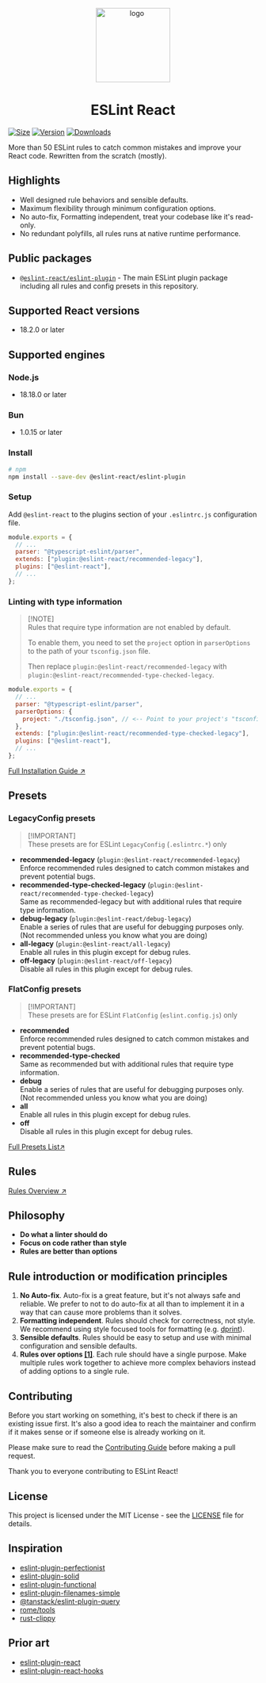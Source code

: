 <p align="center"><img src="https://eslint-react.xyz/logo.svg" alt="logo" width="150" /></p>

<h1 align="center" alt="title">ESLint React</h1>

[![Size](https://img.shields.io/bundlephobia/minzip/@eslint-react/eslint-plugin?label=gzip&style=flat&colorA=000000&colorB=000000)](https://bundlephobia.com/package/@eslint-react/eslint-plugin)
[![Version](https://img.shields.io/npm/v/@eslint-react/eslint-plugin?style=flat&colorA=000000&colorB=000000)](https://npmjs.com/package/@eslint-react/eslint-plugin)
[![Downloads](https://img.shields.io/npm/dt/@eslint-react/eslint-plugin.svg?style=flat&colorA=000000&colorB=000000)](https://npmjs.com/package/@eslint-react/eslint-plugin)

More than 50 ESLint rules to catch common mistakes and improve your React code. Rewritten from the scratch (mostly).

## Highlights

- Well designed rule behaviors and sensible defaults.
- Maximum flexibility through minimum configuration options.
- No auto-fix, Formatting independent, treat your codebase like it's read-only.
- No redundant polyfills, all rules runs at native runtime performance.

## Public packages

- [`@eslint-react/eslint-plugin`](https://npm.im/@eslint-react/eslint-plugin) - The main ESLint plugin package including all rules and config presets in this repository.

## Supported React versions

- 18.2.0 or later

## Supported engines

### Node.js

- 18.18.0 or later

### Bun

- 1.0.15 or later

### Install

```sh
# npm
npm install --save-dev @eslint-react/eslint-plugin
```

### Setup

Add `@eslint-react` to the plugins section of your `.eslintrc.js` configuration file.

```js
module.exports = {
  // ...
  parser: "@typescript-eslint/parser",
  extends: ["plugin:@eslint-react/recommended-legacy"],
  plugins: ["@eslint-react"],
  // ...
};
```

### Linting with type information

> [!NOTE]\
> Rules that require type information are not enabled by default.
>
> To enable them, you need to set the `project` option in `parserOptions` to the path of your `tsconfig.json` file.
>
> Then replace `plugin:@eslint-react/recommended-legacy` with `plugin:@eslint-react/recommended-type-checked-legacy`.

```js
module.exports = {
  // ...
  parser: "@typescript-eslint/parser",
  parserOptions: {
    project: "./tsconfig.json", // <-- Point to your project's "tsconfig.json" or create a new one.
  },
  extends: ["plugin:@eslint-react/recommended-type-checked-legacy"],
  plugins: ["@eslint-react"],
  // ...
};
```

[Full Installation Guide ↗](https://eslint-react.xyz/docs/installation)

## Presets

### LegacyConfig presets

> [!IMPORTANT]\
> These presets are for ESLint `LegacyConfig` (`.eslintrc.*`) only

- **recommended-legacy** (`plugin:@eslint-react/recommended-legacy`)\
  Enforce recommended rules designed to catch common mistakes and prevent potential bugs.
- **recommended-type-checked-legacy** (`plugin:@eslint-react/recommended-type-checked-legacy`)\
  Same as recommended-legacy but with additional rules that require type information.
- **debug-legacy** (`plugin:@eslint-react/debug-legacy`)\
  Enable a series of rules that are useful for debugging purposes only.\
  (Not recommended unless you know what you are doing)
- **all-legacy** (`plugin:@eslint-react/all-legacy`)\
  Enable all rules in this plugin except for debug rules.
- **off-legacy** (`plugin:@eslint-react/off-legacy`)\
  Disable all rules in this plugin except for debug rules.

### FlatConfig presets

> [!IMPORTANT]\
> These presets are for ESLint `FlatConfig` (`eslint.config.js`) only

- **recommended**\
  Enforce recommended rules designed to catch common mistakes and prevent potential bugs.
- **recommended-type-checked**\
  Same as recommended but with additional rules that require type information.
- **debug**\
  Enable a series of rules that are useful for debugging purposes only.\
  (Not recommended unless you know what you are doing)
- **all**\
  Enable all rules in this plugin except for debug rules.
- **off**\
  Disable all rules in this plugin except for debug rules.

[Full Presets List↗](https://eslint-react.xyz/presets/overview)

## Rules

[Rules Overview ↗](https://eslint-react.xyz/rules/overview)

## Philosophy

- **Do what a linter should do**
- **Focus on code rather than style**
- **Rules are better than options**

## Rule introduction or modification principles

1. **No Auto-fix**. Auto-fix is a great feature, but it's not always safe and reliable. We prefer to not to do auto-fix at all than to implement it in a way that can cause more problems than it solves.
2. **Formatting independent**. Rules should check for correctness, not style. We recommend using style focused tools for formatting (e.g. [dprint](https://dprint.dev/)).
3. **Sensible defaults**. Rules should be easy to setup and use with minimal configuration and sensible defaults.
4. **Rules over options [[1]](https://eslint-react.xyz/docs/rules-over-options)**. Each rule should have a single purpose. Make multiple rules work together to achieve more complex behaviors instead of adding options to a single rule.

## Contributing

Before you start working on something, it's best to check if there is an existing issue first. It's also a good idea to reach the maintainer and confirm if it makes sense or if someone else is already working on it.

Please make sure to read the [Contributing Guide](./.github/CONTRIBUTING.md) before making a pull request.

Thank you to everyone contributing to ESLint React!

## License

This project is licensed under the MIT License - see the [LICENSE](LICENSE) file for details.

## Inspiration

- [eslint-plugin-perfectionist](https://github.com/azat-io/eslint-plugin-perfectionist)
- [eslint-plugin-solid](https://github.com/solidjs-community/eslint-plugin-solid)
- [eslint-plugin-functional](https://github.com/eslint-functional/eslint-plugin-functional)
- [eslint-plugin-filenames-simple](https://github.com/epaew/eslint-plugin-filenames-simple)
- [@tanstack/eslint-plugin-query](https://github.com/TanStack/query/tree/main/packages/eslint-plugin-query)
- [rome/tools](https://github.com/rome/tools)
- [rust-clippy](https://github.com/rust-lang/rust-clippy)

## Prior art

- [eslint-plugin-react](https://github.com/jsx-eslint/eslint-plugin-react)
- [eslint-plugin-react-hooks](https://github.com/facebook/react/tree/main/packages/eslint-plugin-react-hooks)
